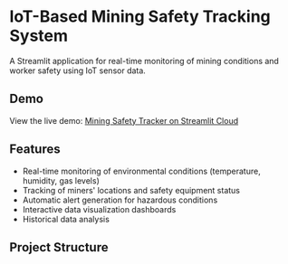 # IoT-Based Mining Safety Tracking System

A Streamlit application for real-time monitoring of mining conditions and worker safety using IoT sensor data.

## Demo

View the live demo: [Mining Safety Tracker on Streamlit Cloud](https://mining-safety-tracker.streamlit.app/)

## Features

- Real-time monitoring of environmental conditions (temperature, humidity, gas levels)
- Tracking of miners' locations and safety equipment status
- Automatic alert generation for hazardous conditions
- Interactive data visualization dashboards
- Historical data analysis

## Project Structure

